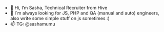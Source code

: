 - 👋 Hi, I’m Sasha, Technical Recruiter from Hive 
- 👀 I`m always looking for JS, PHP and QA (manual and auto) engineers, also write some simple stuff on js sometimes :) 
- 📫 TG: @sashamumu  

<!---
sshmkht/sshmkht is a ✨ special ✨ repository because its `README.md` (this file) appears on your GitHub profile.
You can click the Preview link to take a look at your changes.
--->
